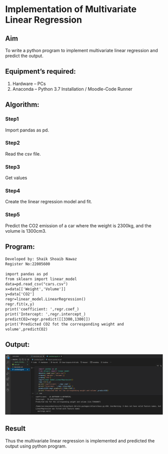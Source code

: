 # Implementation of Multivariate Linear Regression
## Aim
To write a python program to implement multivariate linear regression and predict the output.
## Equipment’s required:
1.	Hardware – PCs
2.	Anaconda – Python 3.7 Installation / Moodle-Code Runner
## Algorithm:
### Step1
Import pandas as pd.

### Step2
Read the csv file.

### Step3
Get values

### Step4
Create the linear regression model and fit.

### Step5
Predict the CO2 emission of a car where the weight is 2300kg, and the volume is 1300cm3.

## Program:
```
Developed by: Shaik Shoaib Nawaz
Register No:22005600

import pandas as pd
from sklearn import linear_model
data=pd.read_csv("cars.csv")
x=data[['Weight','Volume']]
y=data['CO2']
regr=linear_model.LinearRegression()
regr.fit(x,y)
print('coefficient: ',regr.coef_)
print('Intercept: ',regr.intercept_)
predictCO2=regr.predict([[3300,1300]])
print('Predicted CO2 fot the corresponding weight and volume',predictCO2)
```
## Output:
![output](./multi.png)


## Result
Thus the multivariate linear regression is implemented and predicted the output using python program.